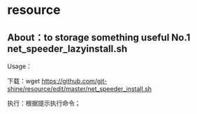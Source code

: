 resource
=====================
About：to storage something useful
No.1 net_speeder_lazyinstall.sh
---------------------
Usage：

下载：wget https://github.com/git-shine/resource/edit/master/net_speeder_install.sh

执行：根据提示执行命令；
